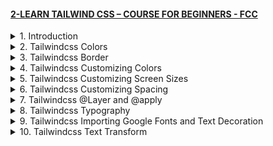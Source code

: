 #### [2-LEARN TAILWIND CSS – COURSE FOR BEGINNERS - FCC](/courses/mui/2.md)

<details>
  <summary>1. Introduction </summary>

# Introduction

<img width="1287" alt="image" src="https://github.com/omeatai/My-Tutorials/assets/32337103/0003c946-e47c-4760-986b-5a710d408638">
<img width="1287" alt="image" src="https://github.com/omeatai/My-Tutorials/assets/32337103/4ed7fb8b-ac42-4dcb-8b05-d0b5e8307003">
<img width="1287" alt="image" src="https://github.com/omeatai/My-Tutorials/assets/32337103/ff8779eb-9e93-4d1f-be5d-9da8fbdfd256">
<img width="1023" alt="image" src="https://github.com/omeatai/My-Tutorials/assets/32337103/7b12f6f4-1a90-43b1-aa2a-1b94817979e0">
<img width="1023" alt="image" src="https://github.com/omeatai/My-Tutorials/assets/32337103/28bf1f80-4682-4c40-ae8a-1d4ab4d5f0fe">
<img width="1023" alt="image" src="https://github.com/omeatai/My-Tutorials/assets/32337103/95e49510-7c16-4c7c-9ec8-e20c442fe637">
<img width="1286" alt="image" src="https://github.com/omeatai/My-Tutorials/assets/32337103/a01b30f5-500d-4ded-b6f2-2e7020269378">
<img width="1286" alt="image" src="https://github.com/omeatai/My-Tutorials/assets/32337103/b95dc567-cc08-41c8-9219-8e1af1abc8a7">

# Create your Next Project

```jsbs
npx create-next-app@latest my-project --typescript --eslint
cd my-project
```

# Install Tailwindcss

```jsbs
npm install -D tailwindcss postcss autoprefixer
npx tailwindcss init -p
```

# Configure your template paths

```js
// tailwind.config.js

/** @type {import('tailwindcss').Config} */
module.exports = {
  content: [
    "./app/**/*.{js,ts,jsx,tsx,mdx}",
    "./pages/**/*.{js,ts,jsx,tsx,mdx}",
    "./components/**/*.{js,ts,jsx,tsx,mdx}",
 
    // Or if using `src` directory:
    "./src/**/*.{js,ts,jsx,tsx,mdx}",
  ],
  theme: {
    extend: {},
  },
  plugins: [],
}
```

# Add the Tailwind directives to your CSS

```css
/** globals.css */

@tailwind base;
@tailwind components;
@tailwind utilities;
```

# Start your build process

```jsbs
npm run dev
```

# Start using Tailwind in your project

```js
// index.tsx

export default function Home() {
  return (
    <h1 className="text-8xl font-bold underline">
      Hello world!
    </h1>
  )
}
```

### MUI&TW/my-project/tailwind.config.js:

```js
/** @type {import('tailwindcss').Config} */

module.exports = {
  content: [
    "./pages/**/*.{js,ts,jsx,tsx,mdx}",
    "./components/**/*.{js,ts,jsx,tsx,mdx}",
    "./app/**/*.{js,ts,jsx,tsx,mdx}",
  ],
  theme: {
    extend: {},
  },
  plugins: [],
};
```

### MUI&TW/my-project/app/globals.css:

```css
@tailwind base;
@tailwind components;
@tailwind utilities;
```

### MUI&TW/my-project/app/page.tsx:

```js
export default function Home() {
  return <h1 className="text-8xl font-bold underline">Hello world!</h1>;
}
```


# #END </details>

<details>
  <summary>2. Tailwindcss Colors </summary>

# Tailwindcss Colors 

<img width="1286" alt="image" src="https://github.com/omeatai/My-Tutorials/assets/32337103/ccfe9d1e-5dc7-419c-958f-6f2e32403503">
<img width="1286" alt="image" src="https://github.com/omeatai/My-Tutorials/assets/32337103/151a7723-19b1-4754-94f8-80333dad9cfc">
<img width="1286" alt="image" src="https://github.com/omeatai/My-Tutorials/assets/32337103/c212ebc2-d1c9-4265-ac7a-101a466c9f41">
<img width="1286" alt="image" src="https://github.com/omeatai/My-Tutorials/assets/32337103/d79f780a-7c55-4a44-b0f6-75273ba44b3c">
<img width="1286" alt="image" src="https://github.com/omeatai/My-Tutorials/assets/32337103/d582d7be-7330-4b7b-949f-0eda9a116f62">
<img width="1286" alt="image" src="https://github.com/omeatai/My-Tutorials/assets/32337103/fb493961-b4b2-49e4-af36-e4381f30a213">
<img width="1286" alt="image" src="https://github.com/omeatai/My-Tutorials/assets/32337103/4e63bcbd-ff6f-4c38-ad93-f2fb339fe3f8">
<img width="1286" alt="image" src="https://github.com/omeatai/My-Tutorials/assets/32337103/8e74f294-cae8-458c-b9b0-5169ff4320a3">
<img width="1286" alt="image" src="https://github.com/omeatai/My-Tutorials/assets/32337103/ba27443c-afd9-4d64-8d2f-905f222651f4">
<img width="1286" alt="image" src="https://github.com/omeatai/My-Tutorials/assets/32337103/a0762ffd-bea3-4fbe-b1c1-fc21b2313116">
<img width="1023" alt="image" src="https://github.com/omeatai/My-Tutorials/assets/32337103/e261a4d7-ec26-4b08-88a0-06c24a3b555f">
<img width="1286" alt="image" src="https://github.com/omeatai/My-Tutorials/assets/32337103/1e22004d-9c1b-485b-a78b-ffce78595891">
<img width="1286" alt="image" src="https://github.com/omeatai/My-Tutorials/assets/32337103/a671d18d-4674-4b7b-8726-55fdc1b8f8fd">

### MUI&TW/my-project/app/page.tsx:

```js
export default function Home() {
  return (
    <>
      <h1 className="text-4xl text-green-600 bg-[#a3166f] font-bold">
        Hello world!
      </h1>
      <h1 className="text-4xl text-green-600 bg-[#4a16a3] font-bold">
        Hello world!
      </h1>
    </>
  );
}
```

<img width="1023" alt="image" src="https://github.com/omeatai/My-Tutorials/assets/32337103/4f1e3ebc-1fe1-4ae1-9d47-60b4ec50be55">
<img width="1288" alt="image" src="https://github.com/omeatai/My-Tutorials/assets/32337103/42d147ff-addc-4648-86dc-c778af8b6ac2">

# #END </details>

<details>
  <summary>3. Tailwindcss Border </summary>

# Tailwindcss Border 

<img width="1288" alt="image" src="https://github.com/omeatai/My-Tutorials/assets/32337103/8092b668-ef0a-44bd-90b7-9926a53b85bb">
<img width="1023" alt="image" src="https://github.com/omeatai/My-Tutorials/assets/32337103/54909643-e07f-4023-a7ff-729c9e4365a1">
<img width="1286" alt="image" src="https://github.com/omeatai/My-Tutorials/assets/32337103/b80e83ce-ed7e-46ec-98c8-d7e323a88824">

### MUI&TW/my-project/app/page.tsx:

```js
export default function Home() {
  return (
    <>
      <h1 className="border border-y-8 border-green-600 text-4xl text-green-600 bg-[#a3166f] font-bold">
        Hello world!
      </h1>
      <h1 className="text-4xl text-green-600 bg-[#4a16a3] font-bold">
        Hello world!
      </h1>
    </>
  );
}
```

# #END </details>

<details>
  <summary>4. Tailwindcss Customizing Colors </summary>

# Tailwindcss Customizing Colors

<img width="1025" alt="image" src="https://github.com/omeatai/My-Tutorials/assets/32337103/62cb6dbc-1e99-403a-a175-3880198c7506">
<img width="1025" alt="image" src="https://github.com/omeatai/My-Tutorials/assets/32337103/a8098d79-df67-4f80-99aa-6d012e9d3ba6">
<img width="1286" alt="image" src="https://github.com/omeatai/My-Tutorials/assets/32337103/2166c79a-4065-4e0b-b484-f7a43a0e71d7">

### MUI&TW/my-project/tailwind.config.js:

```js
/** @type {import('tailwindcss').Config} */

module.exports = {
  content: [
    "./pages/**/*.{js,ts,jsx,tsx,mdx}",
    "./components/**/*.{js,ts,jsx,tsx,mdx}",
    "./app/**/*.{js,ts,jsx,tsx,mdx}",
  ],
  theme: {
    extend: {
      colors: {
        crimson: { 900: "#c7000c", 400: "#fe2d45", 100: "#ffc8d0" },
        dodgerBlue: { 900: "#1f4ab9", 600: "#1f4bb9", 100: "#c3cbed" },
      },
    },
  },
  plugins: [],
};
```

### MUI&TW/my-project/app/page.tsx:

```js
export default function Home() {
  return (
    <>
      <h1 className="border border-y-8 border-green-600 text-4xl text-white bg-crimson-900 font-bold">
        Hello world!
      </h1>
      <h1 className="text-4xl text-green-600 bg-dodgerBlue-600 font-bold">
        Hello world!
      </h1>
    </>
  );
}
```

# #END </details>

<details>
  <summary>5. Tailwindcss Customizing Screen Sizes </summary>

# Tailwindcss Customizing Screen Sizes

<img width="1024" alt="image" src="https://github.com/omeatai/My-Tutorials/assets/32337103/858ae2a5-93b4-4968-9a82-4aaf15d712fb">
<img width="1024" alt="image" src="https://github.com/omeatai/My-Tutorials/assets/32337103/dd262dd2-a844-462d-a457-7af9459ea6c1">
<img width="1246" alt="image" src="https://github.com/omeatai/My-Tutorials/assets/32337103/311e9d2a-f838-4bed-b3b5-8095d408ef70">
<img width="1246" alt="image" src="https://github.com/omeatai/My-Tutorials/assets/32337103/2fafe542-b89a-44d7-91c3-866d8e8f11bd">
<img width="1246" alt="image" src="https://github.com/omeatai/My-Tutorials/assets/32337103/dd31420e-183e-4b97-aa0a-e56ae6b40559">
<img width="1246" alt="image" src="https://github.com/omeatai/My-Tutorials/assets/32337103/089d4b53-1c14-4901-b7fd-869f9d33e2f4">
<img width="1246" alt="image" src="https://github.com/omeatai/My-Tutorials/assets/32337103/aa8bf821-1ae0-4a37-b0ec-77b32580d0af">

### MUI&TW/my-project/tailwind.config.js:

```js
/** @type {import('tailwindcss').Config} */

module.exports = {
  content: [
    "./pages/**/*.{js,ts,jsx,tsx,mdx}",
    "./components/**/*.{js,ts,jsx,tsx,mdx}",
    "./app/**/*.{js,ts,jsx,tsx,mdx}",
  ],
  theme: {
    screen: {
      sm: "480px",
      md: "768px",
      lg: "976px",
      xl: "1440px",
    },
    extend: {
      colors: {
        crimson: { 900: "#c7000c", 400: "#fe2d45", 100: "#ffc8d0" },
        dodgerBlue: { 900: "#1f4ab9", 600: "#1f4bb9", 100: "#c3cbed" },
      },
    },
  },
  plugins: [],
};
```

### MUI&TW/my-project/app/page.tsx:

```js
export default function Home() {
  return (
    <>
      <h1 className="border border-y-8 border-green-600 text-4xl text-white bg-crimson-900 font-bold">
        Hello world!
      </h1>
      <h1 className="text-5xl text-black sm:text-6xl sm:text-green-500 md:text-7xl md:text-blue-500 lg:text-8xl lg:text-red-500 xl:text-9xl xl:text-yellow-500">
        Dave
      </h1>
    </>
  );
}
```

# #END </details>

<details>
  <summary>6. Tailwindcss Customizing Spacing </summary>

# Tailwindcss Customizing Spacing

<img width="1024" alt="image" src="https://github.com/omeatai/My-Tutorials/assets/32337103/d2b9315c-c7d9-4f02-9de2-f487da18ea08">
<img width="1024" alt="image" src="https://github.com/omeatai/My-Tutorials/assets/32337103/f0a6eb2b-e6a7-416e-8333-92feb7124695">
<img width="1293" alt="image" src="https://github.com/omeatai/My-Tutorials/assets/32337103/c524b241-af64-490d-9ac2-2c1ef6da3fff">

### MUI&TW/my-project/tailwind.config.js:

```js
/** @type {import('tailwindcss').Config} */

module.exports = {
  content: [
    "./pages/**/*.{js,ts,jsx,tsx,mdx}",
    "./components/**/*.{js,ts,jsx,tsx,mdx}",
    "./app/**/*.{js,ts,jsx,tsx,mdx}",
  ],
  theme: {
    screen: {
      sm: "480px",
      md: "768px",
      lg: "976px",
      xl: "1440px",
    },
    spacing: {
      1: "8px",
      2: "12px",
      3: "16px",
      4: "24px",
      5: "32px",
      6: "48px",
      12: "96px",
    },
    extend: {
      colors: {
        crimson: { 900: "#c7000c", 400: "#fe2d45", 100: "#ffc8d0" },
        dodgerBlue: { 900: "#1f4ab9", 600: "#1f4bb9", 100: "#c3cbed" },
      },
    },
  },
  plugins: [],
};
```

### MUI&TW/my-project/app/page.tsx:

```js
export default function Home() {
  return (
    <>
      <h1 className="mt-4 border border-y-8 border-green-600 text-4xl text-white bg-crimson-900 font-bold">
        Hello world!
      </h1>
      <h1 className="mt-12 text-5xl text-black sm:text-6xl sm:text-green-500 md:text-7xl md:text-blue-500 lg:text-8xl lg:text-red-500 xl:text-9xl xl:text-yellow-500">
        Dave
      </h1>
    </>
  );
}
```

# #END </details>

<details>
  <summary>7. Tailwindcss @Layer and @apply </summary>

# Tailwindcss @Layer and @apply

<img width="1023" alt="image" src="https://github.com/omeatai/My-Tutorials/assets/32337103/55d72a07-172b-44b0-b823-607cfeecff0b">
<img width="1023" alt="image" src="https://github.com/omeatai/My-Tutorials/assets/32337103/347f408b-2f5c-48fd-849d-a609cc9cfb12">
<img width="1023" alt="image" src="https://github.com/omeatai/My-Tutorials/assets/32337103/80e68448-1f22-4709-8d20-66be79607303">
<img width="1292" alt="image" src="https://github.com/omeatai/My-Tutorials/assets/32337103/93535118-f04e-4821-a31f-7dbb4d2d91bf">

### MUI&TW/my-project/tailwind.config.js:

```js
/** @type {import('tailwindcss').Config} */

module.exports = {
  content: [
    "./pages/**/*.{js,ts,jsx,tsx,mdx}",
    "./components/**/*.{js,ts,jsx,tsx,mdx}",
    "./app/**/*.{js,ts,jsx,tsx,mdx}",
  ],
  theme: {
    screen: {
      sm: "480px",
      md: "768px",
      lg: "976px",
      xl: "1440px",
    },
    spacing: {
      1: "8px",
      2: "12px",
      3: "16px",
      4: "24px",
      5: "32px",
      6: "48px",
      12: "96px",
    },
    extend: {
      colors: {
        crimson: { 900: "#c7000c", 400: "#fe2d45", 100: "#ffc8d0" },
        dodgerBlue: { 900: "#1f4ab9", 600: "#1f4bb9", 100: "#c3cbed" },
      },
    },
  },
  plugins: [],
};
```

### MUI&TW/my-project/app/globals.css:

```js
@tailwind base;
@tailwind components;
@tailwind utilities;

@layer base {
  html {
    background-color: lime;
  }
  h1 {
    @apply bg-slate-600 underline font-bold;
    @apply px-12;
  }
}
```

### MUI&TW/my-project/app/page.tsx:

```js
export default function Home() {
  return (
    <>
      <h1 className="mt-4 border border-y-8 border-green-600 text-4xl text-white bg-crimson-900">
        Hello world!
      </h1>
      <h1 className="mt-12 text-5xl text-black sm:text-6xl sm:text-green-500 md:text-7xl md:text-blue-500 lg:text-8xl lg:text-red-500 xl:text-9xl xl:text-yellow-500">
        Dave
      </h1>
    </>
  );
}
```

# #END </details>

<details>
  <summary>8. Tailwindcss Typography </summary>

# Tailwindcss Typography

<img width="1228" alt="image" src="https://github.com/omeatai/My-Tutorials/assets/32337103/30b3bc08-d008-4f24-98cb-65bbc7a0afa3">
<img width="1228" alt="image" src="https://github.com/omeatai/My-Tutorials/assets/32337103/3fcaa80d-6fdd-4af6-8cc5-6874d6acd3c5">
<img width="1228" alt="image" src="https://github.com/omeatai/My-Tutorials/assets/32337103/8f85bc39-6cdf-44ab-92dd-e6aca43b3d40">
<img width="1025" alt="image" src="https://github.com/omeatai/My-Tutorials/assets/32337103/a79ed4dd-579f-4315-bb00-0c368d2119b8">
<img width="1025" alt="image" src="https://github.com/omeatai/My-Tutorials/assets/32337103/5df71d9e-8e25-4bca-84f7-b0a55fa9d156">
<img width="1025" alt="image" src="https://github.com/omeatai/My-Tutorials/assets/32337103/5c906b73-cbdb-421c-861f-d4f2a0c4cb04">
<img width="1228" alt="image" src="https://github.com/omeatai/My-Tutorials/assets/32337103/afb55429-1a9a-495e-ae85-33554b956e8a">

### MUI&TW/my-project/tailwind.config.js:

```js
/** @type {import('tailwindcss').Config} */

module.exports = {
  content: [
    "./pages/**/*.{js,ts,jsx,tsx,mdx}",
    "./components/**/*.{js,ts,jsx,tsx,mdx}",
    "./app/**/*.{js,ts,jsx,tsx,mdx}",
  ],
  theme: {
    screen: {
      sm: "480px",
      md: "768px",
      lg: "976px",
      xl: "1440px",
    },
    spacing: {
      1: "8px",
      2: "12px",
      3: "16px",
      4: "24px",
      5: "32px",
      6: "48px",
      12: "96px",
    },
    extend: {
      fontSize: {
        "10xl": "10rem",
        "11xl": "11rem",
      },
      colors: {
        crimson: { 900: "#c7000c", 400: "#fe2d45", 100: "#ffc8d0" },
        dodgerBlue: { 900: "#1f4ab9", 600: "#1f4bb9", 100: "#c3cbed" },
      },
    },
  },
  plugins: [],
};
```

### MUI&TW/my-project/app/globals.css:

```js
@tailwind base;
@tailwind components;
@tailwind utilities;

/* @layer base {
  html {
    background-color: lime;
  }
  h1 {
    @apply bg-slate-600 underline font-bold;
    @apply px-12;
  }
} */
```

### MUI&TW/my-project/app/page.tsx:

```js
export default function Home() {
  return (
    <div>
      <h1 className="text-11xl">Title 1</h1>
      <h2 className="text-9xl">Title 2</h2>
      <h3 className="text-xl">Title 3</h3>
      <p className="text-base">A regular paragraph</p>
      <p className="text-sm">A description paragraph</p>
      <p className="text-xs note">A little note</p>
    </div>
  );
}
```

# #END </details>

<details>
  <summary>9. Tailwindcss Importing Google Fonts and Text Decoration </summary>

# Tailwindcss Importing Google Fonts and Text Decoratio

<img width="1228" alt="image" src="https://github.com/omeatai/My-Tutorials/assets/32337103/6b2472d1-873a-4c2b-922c-b3059af05b10">
<img width="1228" alt="image" src="https://github.com/omeatai/My-Tutorials/assets/32337103/60d250e6-cccd-4e1d-92af-be3a1a25ab73">
<img width="1228" alt="image" src="https://github.com/omeatai/My-Tutorials/assets/32337103/4564756b-9d9d-4b52-9b5b-5950c6b21ad6">
<img width="1228" alt="image" src="https://github.com/omeatai/My-Tutorials/assets/32337103/1aa66fd2-3b22-47dc-b41b-f5eedf4d2b17">
<img width="1228" alt="image" src="https://github.com/omeatai/My-Tutorials/assets/32337103/6d2456ed-292d-4aad-8e8b-01437953904f">
<img width="1228" alt="image" src="https://github.com/omeatai/My-Tutorials/assets/32337103/0c8243c7-8dd4-4afb-ad9f-6434d79ed292">
<img width="1228" alt="image" src="https://github.com/omeatai/My-Tutorials/assets/32337103/d6211024-5404-493f-840a-252c90f6e4fa">
<img width="1024" alt="image" src="https://github.com/omeatai/My-Tutorials/assets/32337103/7eac5d2a-716e-45d9-8385-fc6ec5c2dd3d">
<img width="1024" alt="image" src="https://github.com/omeatai/My-Tutorials/assets/32337103/00a551eb-79d3-4526-9ad3-bd5778f631ab">
<img width="1024" alt="image" src="https://github.com/omeatai/My-Tutorials/assets/32337103/a7ee49be-1883-4a7c-b278-a31d50ec12e8">

### MUI&TW/my-project/tailwind.config.js:

```js
/** @type {import('tailwindcss').Config} */

module.exports = {
  content: [
    "./pages/**/*.{js,ts,jsx,tsx,mdx}",
    "./components/**/*.{js,ts,jsx,tsx,mdx}",
    "./app/**/*.{js,ts,jsx,tsx,mdx}",
  ],
  theme: {
    screen: {
      sm: "480px",
      md: "768px",
      lg: "976px",
      xl: "1440px",
    },
    spacing: {
      1: "8px",
      2: "12px",
      3: "16px",
      4: "24px",
      5: "32px",
      6: "48px",
      12: "96px",
    },
    extend: {
      fontSize: {
        "10xl": "10rem",
        "11xl": "11rem",
      },
      colors: {
        crimson: { 900: "#c7000c", 400: "#fe2d45", 100: "#ffc8d0" },
        dodgerBlue: { 900: "#1f4ab9", 600: "#1f4bb9", 100: "#c3cbed" },
      },
    },
  },
  plugins: [],
};
```

### MUI&TW/my-project/app/globals.css:

```js
@import url("https://fonts.googleapis.com/css2?family=Inter:wght@200;300;400;800&display=swap");

@tailwind base;
@tailwind components;
@tailwind utilities;

@layer base {
  html {
    /* color: #000; */
    @apply text-black;
    font-family: "Inter", sans-serif;
  }
}
```

### MUI&TW/my-project/app/page.tsx:

```js
export default function Home() {
  return (
    <div>
      <h1 className="text-11xl">Title 1</h1>
      <h2 className="text-9xl italic underline decoration-red-500 decoration-8 underline-offset-8">
        Title 2
      </h2>
      <h3 className="text-5xl line-through decoration-double">Title 3</h3>
      <p className="text-base leading-8">A regular paragraph</p>
      <p className="text-sm">A description paragraph</p>
      <p className="text-xs note">A little note</p>
    </div>
  );
}
```

# #END </details>

<details>
  <summary>10. Tailwindcss Text Transform </summary>

# Tailwindcss Text Transform

```js

```

```js

```

```js

```

```js

```

```js

```

```js

```

```js

```

```js

```

```js

```

```js

```

```js

```

```js

```

```js

```

```js

```

```js

```

```js

```

```js

```

```js

```

```js

```

```js

```

```js

```

```js

```

```js

```

```js

```

```js

```

# #END </details>
